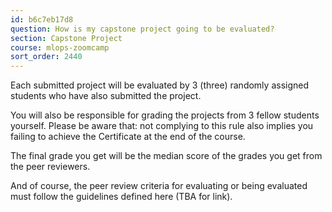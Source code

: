 ```yaml
---
id: b6c7eb17d8
question: How is my capstone project going to be evaluated?
section: Capstone Project
course: mlops-zoomcamp
sort_order: 2440
---
```


Each submitted project will be evaluated by 3 (three) randomly assigned students who have also submitted the project.

You will also be responsible for grading the projects from 3 fellow students yourself. Please be aware that: not complying to this rule also implies you failing to achieve the Certificate at the end of the course.

The final grade you get will be the median score of the grades you get from the peer reviewers.

And of course, the peer review criteria for evaluating or being evaluated must follow the guidelines defined here (TBA for link).

